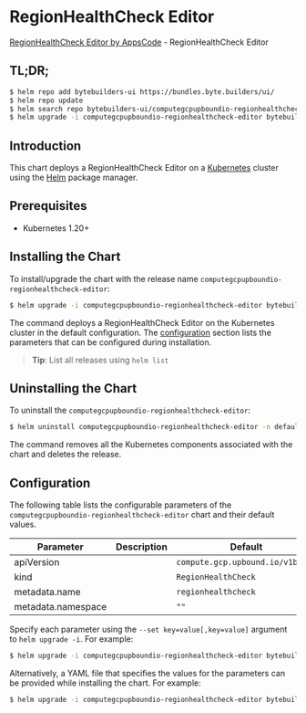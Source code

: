 # RegionHealthCheck Editor

[RegionHealthCheck Editor by AppsCode](https://byte.builders) - RegionHealthCheck Editor

## TL;DR;

```bash
$ helm repo add bytebuilders-ui https://bundles.byte.builders/ui/
$ helm repo update
$ helm search repo bytebuilders-ui/computegcpupboundio-regionhealthcheck-editor --version=v0.4.18
$ helm upgrade -i computegcpupboundio-regionhealthcheck-editor bytebuilders-ui/computegcpupboundio-regionhealthcheck-editor -n default --create-namespace --version=v0.4.18
```

## Introduction

This chart deploys a RegionHealthCheck Editor on a [Kubernetes](http://kubernetes.io) cluster using the [Helm](https://helm.sh) package manager.

## Prerequisites

- Kubernetes 1.20+

## Installing the Chart

To install/upgrade the chart with the release name `computegcpupboundio-regionhealthcheck-editor`:

```bash
$ helm upgrade -i computegcpupboundio-regionhealthcheck-editor bytebuilders-ui/computegcpupboundio-regionhealthcheck-editor -n default --create-namespace --version=v0.4.18
```

The command deploys a RegionHealthCheck Editor on the Kubernetes cluster in the default configuration. The [configuration](#configuration) section lists the parameters that can be configured during installation.

> **Tip**: List all releases using `helm list`

## Uninstalling the Chart

To uninstall the `computegcpupboundio-regionhealthcheck-editor`:

```bash
$ helm uninstall computegcpupboundio-regionhealthcheck-editor -n default
```

The command removes all the Kubernetes components associated with the chart and deletes the release.

## Configuration

The following table lists the configurable parameters of the `computegcpupboundio-regionhealthcheck-editor` chart and their default values.

|     Parameter      | Description |                   Default                   |
|--------------------|-------------|---------------------------------------------|
| apiVersion         |             | <code>compute.gcp.upbound.io/v1beta1</code> |
| kind               |             | <code>RegionHealthCheck</code>              |
| metadata.name      |             | <code>regionhealthcheck</code>              |
| metadata.namespace |             | <code>""</code>                             |


Specify each parameter using the `--set key=value[,key=value]` argument to `helm upgrade -i`. For example:

```bash
$ helm upgrade -i computegcpupboundio-regionhealthcheck-editor bytebuilders-ui/computegcpupboundio-regionhealthcheck-editor -n default --create-namespace --version=v0.4.18 --set apiVersion=compute.gcp.upbound.io/v1beta1
```

Alternatively, a YAML file that specifies the values for the parameters can be provided while
installing the chart. For example:

```bash
$ helm upgrade -i computegcpupboundio-regionhealthcheck-editor bytebuilders-ui/computegcpupboundio-regionhealthcheck-editor -n default --create-namespace --version=v0.4.18 --values values.yaml
```
